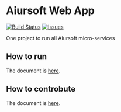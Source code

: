 # Aiursoft Web App
 
 [![Build Status](https://travis-ci.org/AiursoftWeb/WebApp.svg?branch=master)](https://travis-ci.org/AiursoftWeb/WebApp)
 [![Issues](https://img.shields.io/github/issues/AiursoftWeb/WebApp.svg)](https://github.com/AiursoftWeb/WebApp/issues)

One project to run all Aiursoft micro-services

## How to run

The document is [here](https://wiki.aiursoft.com/ReadDoc/Deployment/Getting%20Started.md).


## How to controbute

The document is [here](https://wiki.aiursoft.com/ReadDoc/Getting%20Involed/How%20to%20contribute.md).

